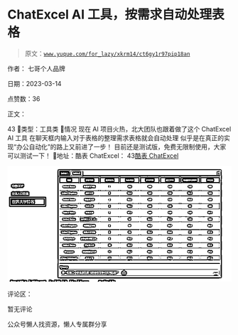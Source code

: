# ChatExcel AI 工具，按需求自动处理表格

> 原文：[`www.yuque.com/for_lazy/xkrm14/ct6gy1r97pip18an`](https://www.yuque.com/for_lazy/xkrm14/ct6gy1r97pip18an)

作者： 七哥个人品牌

日期：2023-03-14

点赞数：36

正文：

43 💊类型：工具类 💊情况 现在 AI 项目火热，北大团队也跟着做了这个 ChatExcel AI 工具 在聊天框内输入对于表格的整理需求表格就会自动处理 似乎是在真正的实现“办公自动化”的路上又前进了一步！ 目前还是测试版，免费无限制使用，大家可以测试一下！ 💊地址：酷表 ChatExcel： 43[酷表 ChatExcel](https://chatexcel.com)

![](img/d78a85fbed705a96a6c374fa28019460.png)  

评论区：

暂无评论

公众号懒人找资源，懒人专属群分享

